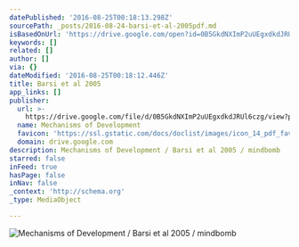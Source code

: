 ```yaml
---
datePublished: '2016-08-25T00:18:13.298Z'
sourcePath: _posts/2016-08-24-barsi-et-al-2005pdf.md
isBasedOnUrl: 'https://drive.google.com/open?id=0B5GkdNXImP2uUEgxdkdJRUl6czg'
keywords: []
related: []
author: []
via: {}
dateModified: '2016-08-25T00:18:12.446Z'
title: Barsi et al 2005
app_links: []
publisher:
  url: >-
    https://drive.google.com/file/d/0B5GkdNXImP2uUEgxdkdJRUl6czg/view?pref=2&pli=1
  name: Mechanisms of Development
  favicon: 'https://ssl.gstatic.com/docs/doclist/images/icon_14_pdf_favicon.ico'
  domain: drive.google.com
description: Mechanisms of Development / Barsi et al 2005 / mindbomb
starred: false
inFeed: true
hasPage: false
inNav: false
_context: 'http://schema.org'
_type: MediaObject

---
```

![Mechanisms of Development / Barsi et al 2005 / mindbomb](https://the-grid-user-content.s3-us-west-2.amazonaws.com/12cbc3a0-225d-407d-ad02-79c59fd07247.jpg)